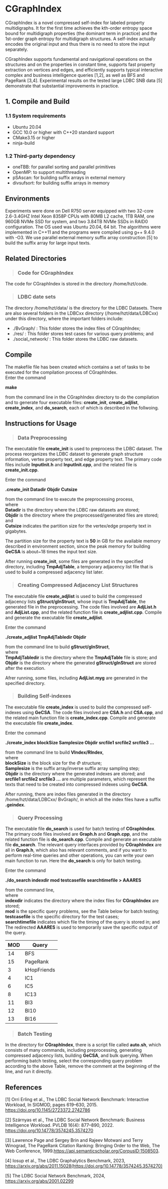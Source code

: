 # CGraphIndex
CGraphIndex is a novel compressed self-index for labeled property multidigraphs. It for the first time achieves the kth-order entropy space bound for multidigraph properties (the dominant term in practice) and the 1st-order graph entropy for multidigraph structures. A self-index actually encodes the original input and thus there is no need to store the input separately.

CGraphIndex supports fundamental and navigational operations on the structures and on the properties in constant time, supports fast property extraction on vertices and edges, and efficiently supports typical interactive complex and business intelligence queries [1,2], as well as BFS and PageRank [3,4]. Experimental results on the tested large LDBC SNB data [5] demonstrate that substantial improvements in practice.

## 1. Compile and Build
### 1.1 System requirements
 - Ubuntu 20.04
 - GCC 10.0 or higher with C++20 standard support
 - CMake3.15 or higher
 - ninja-build

### 1.2 Third-party dependency
 - oneTBB: for parallel sorting and parallel primitives
 - OpenMP: to support multithreading
 - pSAscan: for building suffix arrays in external memory
 - divsufsort: for building suffix arrays in memory




## Environments 
Experiments were done on Dell R750 server equipped with two 32-core 2.6-3.4GHZ Intel Xeon 8358P CPUs with 80MB L2 cache, 1TB RAM, one 960GB NVMe SSD for system,
and two 3.84TB NVMe SSDs in RAID0 configuration. The OS used was Ubuntu 20.04, 64 bit. The algorithms were implemented in C++11 and the programs were compiled using g++ 9.4.0 with -O3. We use parallel external memory suffix array construction [5] to build the suffix array for large input texts.  

## Related Directories

> ### Code for CGraphIndex
 The code for CGraphIndex is stored in the directory /home/hzt/code.

> ### LDBC date sets
The directory /home/hzt/data/  is the directory for the LDBC Datasets. There are also several folders in the LDBCxx directory (/home/hzt/data/LDBCxx)
under this directory, where the important folders include:
* ./BvGraph/ : This folder stores the index files of CGraphIndex;
* ./res/ : This folder stores test cases for various query problems; and
* ./social_network/ : This folder stores the LDBC raw datasets.

## Compile
The makefile file has been created which contains a set of tasks to be executed
for the compilation process of CGraphIndex.   
Enter the command

   **make**   

from the command line in the CGraphIndex directory to do the compilation and to generate four executable files: **create_init**,  **create_adjlist**, **create_index**, and **do_search**, each of which is described in the follwoing.

## Instructions for Usage
> ### Data Preprocessing
The executable file **create_init** is used to preprocess the LDBC dataset. The process reorganizes the LDBC dataset to generate graph structure information,
vertex property text, and edge property text. The primary code files include **InputInit.h** and **InputInit.cpp**, and the related file is **create_init.cpp**.

Enter the command   

 **.create_init Datadir Objdir Cutsize**   
 
from the command line to execute the preprocessing process,     
where     
**Datadir** is the directory where the LDBC raw datasets are stored;  
**Objdir** is the directory where the preprocessed/generated files are stored; and     
**Cutsize** indicates the partition size for the vertex/edge property text in gigabytes.

The partition size for the property text is **50** in GB for the available memory described in environment section, since the peak memory for building **GeCSA** is about~18 times the input text size.

After running **create_init**, some files are generated in the specified directory, including **TmpAdjTable**, a temporary adjacency list file that is used to build
a compressed adjacency list later.

> ### Creating Compressed Adjacency List Structures
The executable file **create_adjlist** is used to build the compressed adjacency lists **gStruct/gInStruct**, whose input is **TmpAdjTable**, the generated file in the preprocessing. The code files involved are **AdjList.h** and **AdjList.cpp**, and the related function file is **create_adjlist.cpp**.
Compile and generate the executable file **create_adjlist**.

Enter the command

**./create\_adjlist TmpAdjTabledir Objdir**

from the command line to build **gStruct/gInStruct**,   
where    
**TmpAdjTabledir** is the directory where the **TmpAdjTable** file is store; and     
**Objdir** is the directory where the generated **gStruct/gInStruct** are stored after the execution. 

Afrer running, some files, including **AdjList.myg** are generated in the specified directory.

> ### Building Self-indexes
The executable file **create_index** is used to build the compressed self-indexes using **GeCSA**. The code files involved are **CSA.h** and **CSA.cpp**, and the related main function file is **create_index.cpp**. Compile and generate the executable file **create_index**.

Enter the command

**./create\_index blockSize Samplesize Objdir srcfile1 srcfile2 srcfile3 ...**

from the command line to build **VIndex/RIndex**,   
where   
**blockSize** is the block size for the $\Phi$ structure;   
**Samplesize** is the suffix array/inverse suffix array sampling step;   
**Objdir** is the directory where the generated indexes are stored; and   
**srcfile1 srcfile2 srcfile3 ...** are multiple parameters, which represent the texts that need to be created into compressed indexes using **GeCSA**.  

After running, there are index files generated in the directory /home/hzt/data/LDBCxx/ BvGraph/, in which all the index files have a suffix **.geindex**.

> ### Query Processing
The executable file **do_search** is used for batch testing of **CGraphIndex**. The primary code files involved are **Graph.h** and **Graph.cpp**, and the related function file is **do_search.cpp**. Compile and generate an executable file **do_search**.
The relevant query interfaces provided by **CGraphIndex** are all in **Graph.h**, which also has relevant comments, and if you want to perform 
real-time queries and other operations, you can write your own main function to run. 
Here the **do\_search** is only for batch testing.

Enter the command   

**./do_search indexdir mod testcasefile searchtimefile > AAARES**

from the command line,   
where    
**indexdir** indicates the directory where the index files for **CGraphIndex** are stored;    
**mod** is the specific query problems, see the Table below for batch testing;    
**testcasefile** is the specific directory for the test cases;    
**searchtimefile** indicates which file the timing of the query is stored in; and    
The redirected **AAARES** is used to temporarily save the specific output of the query.

| MOD| Query |
| --- | --- |
| 14 |  BFS | 
| 15 | PageRank |
| 3 | kHopFriends |
| 4 | IC1 |
| 6 | IC5 |
| 8 | IC13 |
| 11 | BI3 |
| 12 | BI10 |
| 13 | BI16 |


> ### Batch Testing
In the directory for **CGraphIndex**, there is a script file called **auto.sh**, which consists of many commands,
including preprocessing, generating compressed adjacency lists, building **GeCSA**, and bulk querying.
When performing batch testing, select the corresponding query problem according to the above Table, remove the comment 
at the beginning of the line, and run it directly.


## References
[1] Orri Erling et al., The LDBC Social Network Benchmark: Interactive Workload, In SIGMOD, pages 619–630, 2015. https://doi.org/10.1145/2723372.2742786

[2] Szárnyas et al., The LDBC Social Network Benchmark: Business Intelligence Workload. PVLDB 16(4): 877–890, 2022. https://doi.org/10.14778/3574245.3574270

[3]  Lawrence Page and Sergey Brin and Rajeev Motwani and Terry Winograd, The PageRank Citation Ranking: Bringing Order to the Web, The Web Conference, 1999.https://api.semanticscholar.org/CorpusID:1508503.     

[4]  Iosup et al., The LDBC Graphalytics Benchmark, 2023, https://arxiv.org/abs/2011.15028(https://doi.org/10.14778/3574245.3574270)  

[5] The LDBC Social Network Benchmark, 2024, https://arxiv.org/abs/2001.02299


